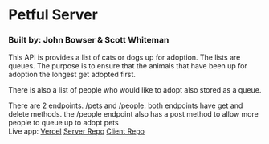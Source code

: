 # Petful Server

### Built by: John Bowser & Scott Whiteman



This API is provides a list of cats or dogs up for adoption. The lists are queues. The purpose is to ensure that the animals that have been up for adoption the longest get adopted first.

There is also a list of people who would like to adopt also stored as a queue.

There are 2 endpoints. /pets and /people. both endpoints have get and delete methods. the /people endpoint also has a post method to allow more people to queue up to adopt pets<br>
Live app: [Vercel](https://petful-client-mvui5rt5n.vercel.app/)
[Server Repo](https://github.com/thinkful-ei-quail/DSA-Petful-Server-johnb-scott)
[Client Repo](https://github.com/thinkful-ei-quail/DSA-Petful-Client-johnb-scott)